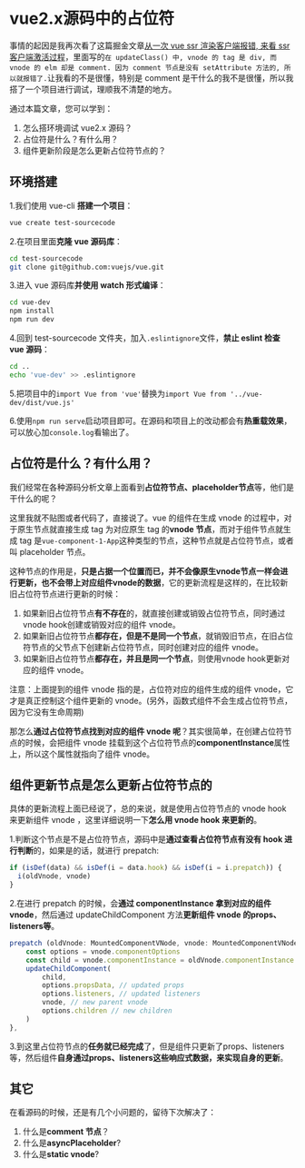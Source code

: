 # vue2.x源码中的占位符

事情的起因是我再次看了这篇掘金文章[从一次 vue ssr 渲染客户端报错, 来看 ssr 客户端激活过程](https://juejin.im/post/6844904029315678221)，里面写的```在 updateClass() 中, vnode 的 tag 是 div, 而 vnode 的 elm 却是 comment. 因为 comment 节点是没有 setAttribute 方法的, 所以就报错了.```让我看的不是很懂，特别是 comment 是干什么的我不是很懂，所以我搭了一个项目进行调试，理顺我不清楚的地方。

通过本篇文章，您可以学到：

1. 怎么搭环境调试 vue2.x 源码？
2. 占位符是什么？有什么用？
3. 组件更新阶段是怎么更新占位符节点的？

## 环境搭建

1.我们使用 vue-cli **搭建一个项目**：

```bash
vue create test-sourcecode
```

2.在项目里面**克隆 vue 源码库**：

```bash
cd test-sourcecode
git clone git@github.com:vuejs/vue.git
```

3.进入 vue 源码库**并使用 watch 形式编译**：

```bash
cd vue-dev
npm install
npm run dev
```

4.回到 test-sourcecode 文件夹，加入```.eslintignore```文件，**禁止 eslint 检查 vue 源码**：

```bash
cd ..
echo 'vue-dev' >> .eslintignore
```

5.把项目中的```import Vue from 'vue'```替换为```import Vue from '../vue-dev/dist/vue.js'```

6.使用```npm run serve```启动项目即可。在源码和项目上的改动都会有**热重载效果**，可以放心加```console.log```看输出了。

## 占位符是什么？有什么用？

我们经常在各种源码分析文章上面看到**占位符节点、placeholder节点**等，他们是干什么的呢？

这里我就不贴图或者代码了，直接说了。vue 的组件在生成 vnode 的过程中，对于原生节点就直接生成 tag 为对应原生 tag 的**vnode 节点**，而对于组件节点就生成 tag 是```vue-component-1-App```这种类型的节点，这种节点就是占位符节点，或者叫 placeholder 节点。

这种节点的作用是，**只是占据一个位置而已，并不会像原生vnode节点一样会进行更新，也不会带上对应组件vnode的数据**，它的更新流程是这样的，在比较新旧占位符节点进行更新的时候：

1. 如果新旧占位符节点**有不存在**的，就直接创建或销毁占位符节点，同时通过vnode hook创建或销毁对应的组件 vnode。
2. 如果新旧占位符节点**都存在，但是不是同一个节点**，就销毁旧节点，在旧占位符节点的父节点下创建新占位符节点，同时创建对应的组件 vnode。
3. 如果新旧占位符节点**都存在，并且是同一个节点**，则使用vnode hook更新对应的组件 vnode。

注意：上面提到的组件 vnode 指的是，占位符对应的组件生成的组件 vnode，它才是真正控制这个组件更新的 vnode。(另外，函数式组件不会生成占位符节点，因为它没有生命周期)

那怎么**通过占位符节点找到对应的组件 vnode 呢**？其实很简单，在创建占位符节点的时候，会把组件 vnode 挂载到这个占位符节点的**componentInstance**属性上，所以这个属性就指向了组件 vnode。

## 组件更新节点是怎么更新占位符节点的

具体的更新流程上面已经说了，总的来说，就是使用占位符节点的 vnode hook 来更新组件 vnode ，这里详细说明一下**怎么用 vnode hook 来更新的**。

1.判断这个节点是不是占位符节点，源码中是**通过查看占位符节点有没有 hook 进行判断**的，如果是的话，就进行 prepatch:

```js
if (isDef(data) && isDef(i = data.hook) && isDef(i = i.prepatch)) {
  i(oldVnode, vnode)
}
```

2.在进行 prepatch 的时候，会**通过 componentInstance 拿到对应的组件 vnode**，然后通过 updateChildComponent 方法**更新组件 vnode 的props、listeners等**。

```js
prepatch (oldVnode: MountedComponentVNode, vnode: MountedComponentVNode) {
    const options = vnode.componentOptions
    const child = vnode.componentInstance = oldVnode.componentInstance
    updateChildComponent(
        child,
        options.propsData, // updated props
        options.listeners, // updated listeners
        vnode, // new parent vnode
        options.children // new children
    )
},
```

3.到这里占位符节点的**任务就已经完成**了，但是组件只更新了props、listeners等，然后组件**自身通过props、listeners这些响应式数据，来实现自身的更新**。

## 其它

在看源码的时候，还是有几个小问题的，留待下次解决了：

1. 什么是**comment 节点**？
2. 什么是**asyncPlaceholder**?
3. 什么是**static vnode**?

